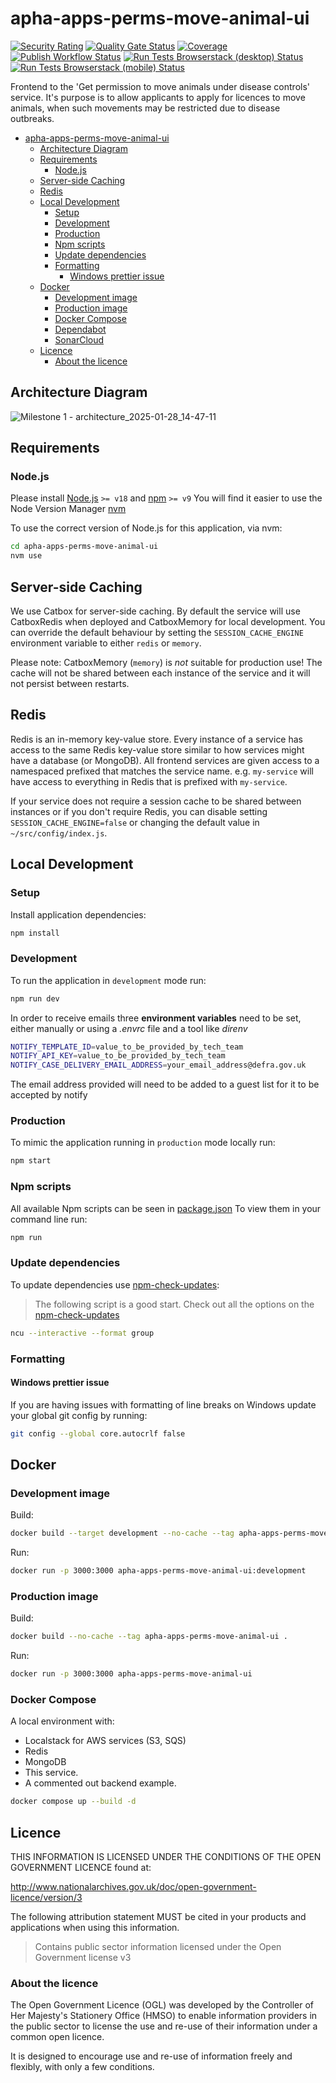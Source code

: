 # apha-apps-perms-move-animal-ui

[![Security Rating](https://sonarcloud.io/api/project_badges/measure?project=DEFRA_apha-apps-perms-move-animal-ui&metric=security_rating)](https://sonarcloud.io/summary/new_code?id=DEFRA_apha-apps-perms-move-animal-ui)
[![Quality Gate Status](https://sonarcloud.io/api/project_badges/measure?project=DEFRA_apha-apps-perms-move-animal-ui&metric=alert_status)](https://sonarcloud.io/summary/new_code?id=DEFRA_apha-apps-perms-move-animal-ui)
[![Coverage](https://sonarcloud.io/api/project_badges/measure?project=DEFRA_apha-apps-perms-move-animal-ui&metric=coverage)](https://sonarcloud.io/summary/new_code?id=DEFRA_apha-apps-perms-move-animal-ui)
[![Publish Workflow Status](https://github.com/DEFRA/apha-apps-perms-move-animal-ui/actions/workflows/publish.yml/badge.svg)](https://github.com/DEFRA/apha-apps-perms-move-animal-ui/actions/workflows/publish.yml)
[![Run Tests Browserstack (desktop) Status](https://github.com/DEFRA/apha-apps-perms-move-animal-ui/actions/workflows/run-tests-browserstack-desktop.yaml/badge.svg)](https://github.com/DEFRA/apha-apps-perms-move-animal-ui/actions/workflows/run-tests-browserstack-desktop.yaml)
[![Run Tests Browserstack (mobile) Status](https://github.com/DEFRA/apha-apps-perms-move-animal-ui/actions/workflows/run-tests-browserstack-mobile.yaml/badge.svg)](https://github.com/DEFRA/apha-apps-perms-move-animal-ui/actions/workflows/run-tests-browserstack-mobile.yaml)

Frontend to the 'Get permission to move animals under disease controls' service.  It's purpose is to allow applicants to apply for licences to move animals, when such movements may be restricted due to disease outbreaks.

- [apha-apps-perms-move-animal-ui](#apha-apps-perms-move-animal-ui)
  - [Architecture Diagram](#architecture-diagram)
  - [Requirements](#requirements)
    - [Node.js](#nodejs)
  - [Server-side Caching](#server-side-caching)
  - [Redis](#redis)
  - [Local Development](#local-development)
    - [Setup](#setup)
    - [Development](#development)
    - [Production](#production)
    - [Npm scripts](#npm-scripts)
    - [Update dependencies](#update-dependencies)
    - [Formatting](#formatting)
      - [Windows prettier issue](#windows-prettier-issue)
  - [Docker](#docker)
    - [Development image](#development-image)
    - [Production image](#production-image)
    - [Docker Compose](#docker-compose)
    - [Dependabot](#dependabot)
    - [SonarCloud](#sonarcloud)
  - [Licence](#licence)
    - [About the licence](#about-the-licence)

## Architecture Diagram

![Milestone 1 - architecture_2025-01-28_14-47-11](https://github.com/user-attachments/assets/ea1c0cb5-fd91-4fd8-82c6-78b5b95aee6b)

## Requirements

### Node.js

Please install [Node.js](http://nodejs.org/) `>= v18` and [npm](https://nodejs.org/) `>= v9` You will find it
easier to use the Node Version Manager [nvm](https://github.com/creationix/nvm)

To use the correct version of Node.js for this application, via nvm:

```bash
cd apha-apps-perms-move-animal-ui
nvm use
```

## Server-side Caching

We use Catbox for server-side caching. By default the service will use CatboxRedis when deployed and CatboxMemory for
local development.
You can override the default behaviour by setting the `SESSION_CACHE_ENGINE` environment variable to either `redis` or
`memory`.

Please note: CatboxMemory (`memory`) is _not_ suitable for production use! The cache will not be shared between each
instance of the service and it will not persist between restarts.

## Redis

Redis is an in-memory key-value store. Every instance of a service has access to the same Redis key-value store similar
to how services might have a database (or MongoDB). All frontend services are given access to a namespaced prefixed that
matches the service name. e.g. `my-service` will have access to everything in Redis that is prefixed with `my-service`.

If your service does not require a session cache to be shared between instances or if you don't require Redis, you can
disable setting `SESSION_CACHE_ENGINE=false` or changing the default value in `~/src/config/index.js`.

## Local Development

### Setup

Install application dependencies:

```bash
npm install
```

### Development

To run the application in `development` mode run:

```bash
npm run dev
```

In order to receive emails three **environment variables** need to be set, either manually or using a _.envrc_ file and a tool like _direnv_

```bash
NOTIFY_TEMPLATE_ID=value_to_be_provided_by_tech_team
NOTIFY_API_KEY=value_to_be_provided_by_tech_team
NOTIFY_CASE_DELIVERY_EMAIL_ADDRESS=your_email_address@defra.gov.uk
```

The email address provided will need to be added to a guest list for it to be accepted by notify

### Production

To mimic the application running in `production` mode locally run:

```bash
npm start
```

### Npm scripts

All available Npm scripts can be seen in [package.json](./package.json)
To view them in your command line run:

```bash
npm run
```

### Update dependencies

To update dependencies use [npm-check-updates](https://github.com/raineorshine/npm-check-updates):

> The following script is a good start. Check out all the options on
> the [npm-check-updates](https://github.com/raineorshine/npm-check-updates)

```bash
ncu --interactive --format group
```

### Formatting

#### Windows prettier issue

If you are having issues with formatting of line breaks on Windows update your global git config by running:

```bash
git config --global core.autocrlf false
```

## Docker

### Development image

Build:

```bash
docker build --target development --no-cache --tag apha-apps-perms-move-animal-ui:development .
```

Run:

```bash
docker run -p 3000:3000 apha-apps-perms-move-animal-ui:development
```

### Production image

Build:

```bash
docker build --no-cache --tag apha-apps-perms-move-animal-ui .
```

Run:

```bash
docker run -p 3000:3000 apha-apps-perms-move-animal-ui
```

### Docker Compose

A local environment with:

- Localstack for AWS services (S3, SQS)
- Redis
- MongoDB
- This service.
- A commented out backend example.

```bash
docker compose up --build -d
```

## Licence

THIS INFORMATION IS LICENSED UNDER THE CONDITIONS OF THE OPEN GOVERNMENT LICENCE found at:

<http://www.nationalarchives.gov.uk/doc/open-government-licence/version/3>

The following attribution statement MUST be cited in your products and applications when using this information.

> Contains public sector information licensed under the Open Government license v3

### About the licence

The Open Government Licence (OGL) was developed by the Controller of Her Majesty's Stationery Office (HMSO) to enable
information providers in the public sector to license the use and re-use of their information under a common open
licence.

It is designed to encourage use and re-use of information freely and flexibly, with only a few conditions.
